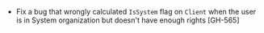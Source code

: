 * Fix a bug that wrongly calculated `IsSystem` flag on `Client` when the user is in System organization
  but doesn't have enough rights [GH-565]
